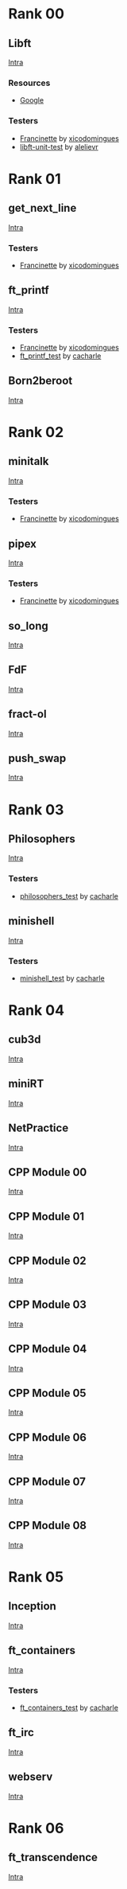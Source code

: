 # Rank 00

## Libft

[Intra](https://projects.intra.42.fr/projects/42cursus-libft)

### Resources

- [Google](https://google.com/)

### Testers

- [Francinette](https://github.com/xicodomingues/francinette) by [xicodomingues](https://github.com/xicodomingues)
- [libft-unit-test](https://github.com/alelievr/libft-unit-test) by [alelievr](https://github.com/alelievr)

# Rank 01

## get_next_line

[Intra](https://projects.intra.42.fr/projects/42cursus-get_next_line)

### Testers

- [Francinette](https://github.com/xicodomingues/francinette) by [xicodomingues](https://github.com/xicodomingues)

## ft_printf

[Intra](https://projects.intra.42.fr/projects/42cursus-ft_printf)

### Testers

- [Francinette](https://github.com/xicodomingues/francinette) by [xicodomingues](https://github.com/xicodomingues)
- [ft_printf_test](https://github.com/cacharle/ft_printf_test) by [cacharle](https://github.com/cacharle)

## Born2beroot

[Intra](https://projects.intra.42.fr/projects/born2beroot)

# Rank 02

## minitalk

[Intra](https://projects.intra.42.fr/projects/minitalk)

### Testers

- [Francinette](https://github.com/xicodomingues/francinette) by [xicodomingues](https://github.com/xicodomingues)

## pipex

[Intra](https://projects.intra.42.fr/projects/pipex)

### Testers

- [Francinette](https://github.com/xicodomingues/francinette) by [xicodomingues](https://github.com/xicodomingues)

## so_long

[Intra](https://projects.intra.42.fr/projects/so_long)

## FdF

[Intra](https://projects.intra.42.fr/projects/42cursus-fdf)

## fract-ol

[Intra](https://projects.intra.42.fr/projects/42cursus-fract-ol)

## push_swap

[Intra](https://projects.intra.42.fr/projects/42cursus-push_swap)

# Rank 03

## Philosophers

[Intra](https://projects.intra.42.fr/projects/42cursus-philosophers)

### Testers

- [philosophers_test](https://github.com/cacharle/philosophers_test) by [cacharle](https://github.com/cacharle)

## minishell

[Intra](https://projects.intra.42.fr/projects/42cursus-minishell)

### Testers

- [minishell_test](https://github.com/cacharle/minishell_test) by [cacharle](https://github.com/cacharle)

# Rank 04

## cub3d

[Intra](https://projects.intra.42.fr/projects/cub3d)

## miniRT

[Intra](https://projects.intra.42.fr/projects/minirt)

## NetPractice

[Intra](https://projects.intra.42.fr/projects/netpractice)

## CPP Module 00

[Intra](https://projects.intra.42.fr/projects/cpp-module-00)

## CPP Module 01

[Intra](https://projects.intra.42.fr/projects/cpp-module-01)

## CPP Module 02

[Intra](https://projects.intra.42.fr/projects/cpp-module-02)

## CPP Module 03

[Intra](https://projects.intra.42.fr/projects/cpp-module-03)

## CPP Module 04

[Intra](https://projects.intra.42.fr/projects/cpp-module-04)

## CPP Module 05

[Intra](https://projects.intra.42.fr/projects/cpp-module-05)

## CPP Module 06

[Intra](https://projects.intra.42.fr/projects/cpp-module-06)

## CPP Module 07

[Intra](https://projects.intra.42.fr/projects/cpp-module-07)

## CPP Module 08

[Intra](https://projects.intra.42.fr/projects/cpp-module-08)

# Rank 05

## Inception

[Intra](https://projects.intra.42.fr/projects/inception)

## ft_containers

[Intra](https://projects.intra.42.fr/projects/ft_containers)

### Testers

- [ft_containers_test](https://github.com/cacharle/ft_containers_test) by [cacharle](https://github.com/cacharle)

## ft_irc

[Intra](https://projects.intra.42.fr/projects/ft_irc)

## webserv

[Intra](https://projects.intra.42.fr/projects/webserv)

# Rank 06

## ft_transcendence

[Intra](https://projects.intra.42.fr/projects/ft_transcendence)

